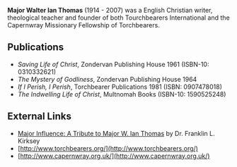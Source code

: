 **Major Walter Ian Thomas** (1914 - 2007) was a English Christian
writer, theological teacher and founder of both Tourchbearers
International and the Capernwray Missionary Fellowship of
Torchbearers.

## Publications

-   *Saving Life of Christ*, Zondervan Publishing House 1961
    (ISBN-10: 0310332621)
-   *The Mystery of Godliness*, Zondervan Publishing House 1964
-   *If I Perish, I Perish*, Torchbearer Publications 1981 (ISBN:
    0907478018)
-   *The Indwelling Life of Christ*, Multnomah Books (ISBN-10:
    1590525248)

## External Links

-   [Major Influence: A Tribute to Major W. Ian Thomas](http://www.goodreads.com/story/show/9193.Major_Influence)
    by Dr. Franklin L. Kirksey
-   [http://www.torchbearers.org/](http://www.torchbearers.org/)
-   [http://www.capernwray.org.uk/](http://www.capernwray.org.uk/)



